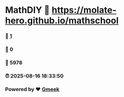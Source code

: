 # MathDIY :link: https://molate-hero.github.io/mathschool 
### :page_facing_up: [1](https://molate-hero.github.io/mathschool/tag.html) 
### :speech_balloon: 0 
### :hibiscus: 5978 
### :alarm_clock: 2025-08-16 18:33:50 
### Powered by :heart: [Gmeek](https://github.com/Meekdai/Gmeek)
